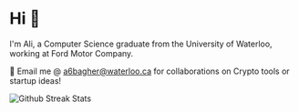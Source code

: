 # Hi 👋

I'm Ali, a Computer Science graduate from the University of Waterloo, working at Ford Motor Company.

👯 Email me @ a6bagher@waterloo.ca for collaborations on Crypto tools or startup ideas!

![Github Streak Stats][streak-stats]

[streak-stats]: https://github-readme-streak-stats.herokuapp.com/?user=alibagher&theme=omni&hide_border=true
